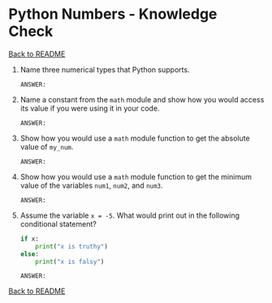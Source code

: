 # Python Numbers - Knowledge Check

[Back to README](README.md)

1. Name three numerical types that Python supports.
    ```
    ANSWER:
    ```

2. Name a constant from the `math` module and show how you would access its value if you were using it in your code.
    ```
    ANSWER:
    ```

3. Show how you would use a `math` module function to get the absolute value of `my_num`.
    ```
    ANSWER:
    ```

4. Show how you would use a `math` module function to get the minimum value of the variables `num1`, `num2`, and `num3`.
    ```
    ANSWER:
    ```
5. Assume the variable `x = -5`. What would print out in the following conditional statement?
    ```py
    if x:
        print("x is truthy")
    else:
        print("x is falsy")
    ```
    ```
    ANSWER: 
    ```

[Back to README](README.md)